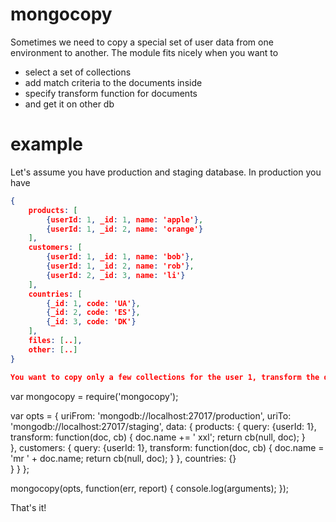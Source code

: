 mongocopy
=========

Sometimes we need to copy a special set of user data from one environment to another.
The module fits nicely when you want to
- select a set of collections
- add match criteria to the documents inside
- specify transform function for documents
- and get it on other db

example
====

Let's assume you have production and staging database.
In production you have 
```json
{
	products: [
		{userId: 1, _id: 1, name: 'apple'},
		{userId: 1, _id: 2, name: 'orange'}
	],
	customers: [
		{userId: 1, _id: 1, name: 'bob'},
		{userId: 1, _id: 2, name: 'rob'},
		{userId: 2, _id: 3, name: 'li'}
	],
	countries: [
		{_id: 1, code: 'UA'},
		{_id: 2, code: 'ES'},
		{_id: 3, code: 'DK'}
	],
	files: [..],
	other: [..]
}

You want to copy only a few collections for the user 1, transform the documents inside because of env differences, and also you want some dictionary eg countries

```
var mongocopy = require('mongocopy');

var opts = {
		uriFrom: 'mongodb://localhost:27017/production',
		uriTo: 'mongodb://localhost:27017/staging',
		data: {
			products: {
				query: {userId: 1},
				transform: function(doc, cb) {
					doc.name += ' xxl';
					return cb(null, doc);
				}		
			},
			customers: {
				query: {userId: 1},
				transform: function(doc, cb) {
					doc.name = 'mr ' + doc.name;
					return cb(null, doc);
				}
			},
			countries: {}	
		}
	}
};

mongocopy(opts, function(err, report) {
	console.log(arguments);
});

That's it!